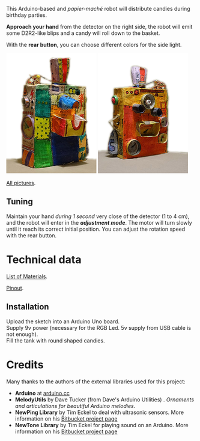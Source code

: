 This Arduino-based and *papier-maché* robot will distribute candies during birthday parties.  

**Approach your hand** from the detector on the right side, the robot will emit some D2R2-like blips and a candy will roll down to the basket.  

With the **rear button**, you can choose different colors for the side light.  

![Front view](images/Robot-Bonbons-LR-front.png)
![Rear view](images/Robot-Bonbons-LR-rear.png)

[All pictures](webpages/pictures).

## Tuning

Maintain your hand *during 1 second* very close of the detector (1 to 4 cm), and the robot will enter in the ***adjustment mode***. The motor will turn slowly until it reach its correct initial position.
You can adjust the rotation speed with the rear button.

# Technical data

[List of Materials](webpages/bill_of_material).

[Pinout](webpages/pinout).

## Installation

Upload the sketch into an Arduino Uno board.   
Supply 9v power (necessary for the RGB Led. 5v supply from USB cable is not enough).  
Fill the tank with round shaped candies.

# Credits

Many thanks to the authors of the external libraries used for this project:  
* **Arduino** at [arduino.cc](https://www.arduino.cc)
* **MelodyUtils** by Dave Tucker (from Dave's Arduino Utilities) . *Ornaments and articulations for beautiful Arduino melodies*.
* **NewPing Library** by Tim Eckel to deal with ultrasonic sensors. More information on his [Bitbucket project page]( https://bitbucket.org/teckel12/arduino-new-ping/wiki/Home)
* **NewTone Library** by Tim Eckel for playing sound on an Arduino. More information on his [Bitbucket project page](https://bitbucket.org/teckel12/arduino-new-tone/wiki/Home)


